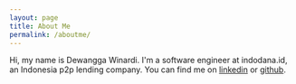 ```yaml
---
layout: page
title: About Me
permalink: /aboutme/
---
```


Hi, my name is Dewangga Winardi. I'm a software engineer at indodana.id, an Indonesia p2p lending company. You can find me on <a href="https://linkedin.com/in/dewangga-winardi" target="_blank">linkedin</a> or <a href="https://github.com/winasforcepta" target="_blank">github</a>.